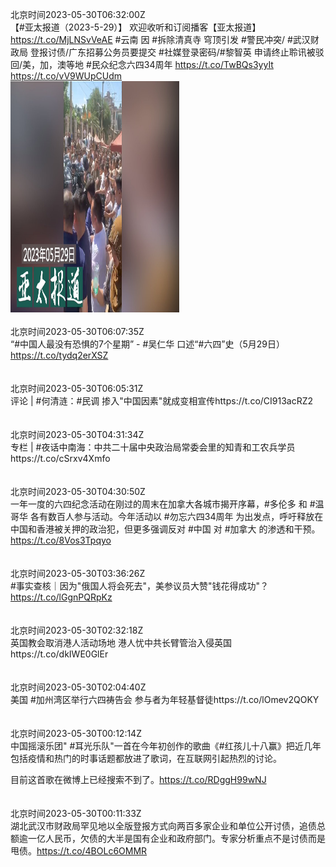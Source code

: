 北京时间2023-05-30T06:32:00Z<br>【#亚太报道（2023-5-29）】 欢迎收听和订阅播客【亚太报道】 https://t.co/MjLNSvVeAE 
#云南 因 #拆除清真寺 穹顶引发 #警民冲突/ #武汉财政局 登报讨债/广东招募公务员要提交 #社媒登录密码/#黎智英 申请终止聆讯被驳回/美，加，澳等地 #民众纪念六四34周年 https://t.co/TwBQs3yyIt https://t.co/vV9WUpCUdm<br><img src='/temp/image/2023/u-Month-5/1663312262788988934_0.jpg' width='270' height='370'><br><br>北京时间2023-05-30T06:07:35Z<br>“#中国人最没有恐惧的7个星期” - #吴仁华 口述“#六四”史（5月29日）https://t.co/tydq2erXSZ<br><br><br>北京时间2023-05-30T06:05:31Z<br>评论 | #何清涟：#民调 掺入"中国因素"就成变相宣传https://t.co/CI913acRZ2<br><br><br>北京时间2023-05-30T04:31:34Z<br>专栏 | #夜话中南海：中共二十届中央政治局常委会里的知青和工农兵学员https://t.co/cSrxv4Xmfo<br><br><br>北京时间2023-05-30T04:30:50Z<br>一年一度的六四纪念活动在刚过的周末在加拿大各城市揭开序幕，#多伦多 和 #温哥华 各有数百人参与活动。今年活动以 #勿忘六四34周年 为出发点，呼吁释放在中国和香港被关押的政治犯，但更多强调反对 #中国 对 #加拿大 的渗透和干预。https://t.co/8Vos3Tpqyo<br><br><br>北京时间2023-05-30T03:36:26Z<br>#事实查核｜因为"俄国人将会死去"，美参议员大赞"钱花得成功"？https://t.co/lGgnPQRpKz<br><br><br>北京时间2023-05-30T02:32:18Z<br>英国教会取消港人活动场地 港人忧中共长臂管治入侵英国https://t.co/dkIWE0GlEr<br><br><br>北京时间2023-05-30T02:04:40Z<br>美国 #加州湾区举行六四祷告会 参与者为年轻基督徒https://t.co/lOmev2QOKY<br><br><br>北京时间2023-05-30T00:12:14Z<br>中国摇滚乐团" #耳光乐队"一首在今年初创作的歌曲《#红孩儿十八赢》把近几年包括疫情和热门的时事话题都放进了歌词，在互联网引起热烈的讨论。

目前这首歌在微博上已经搜索不到了。https://t.co/RDggH99wNJ<br><br><br>北京时间2023-05-30T00:11:33Z<br>湖北武汉市财政局罕见地以全版登报方式向两百多家企业和单位公开讨债，追债总额逾一亿人民币，欠债的大半是国有企业和政府部门。专家分析重点不是讨债而是甩债。https://t.co/4BOLc6OMMR<br><br><br>
